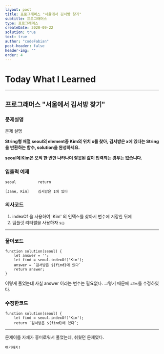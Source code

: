 ```yaml
---
layout: post
title: 프로그래머스 "서울에서 김서방 찾기"
subtitle: 프로그래머스
type: 프로그래머스
createDate: 2020-09-22
solution: true
text: true
author: "codeFabian"
post-header: false
header-img: ""
order: 4
---
```


# Today What I Learned

<hr>

## 프로그래머스 "서울에서 김서방 찾기"

### 문제설명

문제 설명

**String형 배열 seoul의 element중 Kim의 위치 x를 찾아, 김서방은 x에 있다는 String을 반환하는 함수, solution을 완성하세요.**

**seoul에 Kim은 오직 한 번만 나타나며 잘못된 값이 입력되는 경우는 없습니다.**

### 입출력 예제

```
seoul	       return

[Jane, Kim]	   김서방은 1에 있다
```

### 의사코드

1. indexOf 을 사용하여 'Kim' 의 인덱스를 찾아서 변수에 저장한 뒤에
2. 템플릿 리터럴을 사용하자 <code>`${}`</code>

<hr>

### 풀이코드

```
function solution(seoul) {
    let answer = '';
    let find = seoul.indexOf('Kim');
    answer = `김서방은 ${find}에 있다`
    return answer;
}
```

이렇게 풀었는데 사실 answer 이라는 변수는 필요없다.
그렇기 때문에 코드를 수정하였다.

### 수정한코드

```
function solution(seoul) {
    let find = seoul.indexOf('Kim');
    return `김서방은 ${find}에 있다`;
```

<hr>

문제이름 자체가 흥미로워서 풀었는데, 쉬웠던 문제였다.

<code>여기까지!</code>
